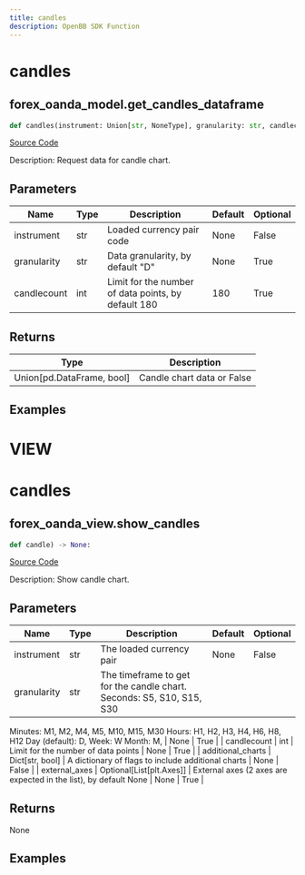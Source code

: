 ```yaml
---
title: candles
description: OpenBB SDK Function
---
```

# candles

## forex_oanda_model.get_candles_dataframe

```python
def candles(instrument: Union[str, NoneType], granularity: str, candlecount: int) -> None:
```
[Source Code](https://github.com/OpenBB-finance/OpenBBTerminal/tree/main/openbb_terminal/forex/oanda/oanda_model.py#L580)

Description: Request data for candle chart.

## Parameters

| Name | Type | Description | Default | Optional |
| ---- | ---- | ----------- | ------- | -------- |
| instrument | str | Loaded currency pair code | None | False |
| granularity | str | Data granularity, by default "D" | None | True |
| candlecount | int | Limit for the number of data points, by default 180 | 180 | True |

## Returns

| Type | Description |
| ---- | ----------- |
| Union[pd.DataFrame, bool] | Candle chart data or False |

## Examples




# VIEW

# candles

## forex_oanda_view.show_candles

```python
def candle) -> None:
```
[Source Code](https://github.com/OpenBB-finance/OpenBBTerminal/tree/main/openbb_terminal/decorators.py#L303)

Description: Show candle chart.

## Parameters

| Name | Type | Description | Default | Optional |
| ---- | ---- | ----------- | ------- | -------- |
| instrument | str | The loaded currency pair | None | False |
| granularity | str | The timeframe to get for the candle chart. Seconds: S5, S10, S15, S30
Minutes: M1, M2, M4, M5, M10, M15, M30 Hours: H1, H2, H3, H4, H6, H8, H12
Day (default): D, Week: W Month: M, | None | True |
| candlecount | int | Limit for the number of data points | None | True |
| additional_charts | Dict[str, bool] | A dictionary of flags to include additional charts | None | False |
| external_axes | Optional[List[plt.Axes]] | External axes (2 axes are expected in the list), by default None | None | True |

## Returns

None

## Examples

